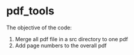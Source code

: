 # pdf_tools

The objective of the code:

1. Merge all pdf file in a src directory to one pdf
2. Add page numbers to the overall pdf